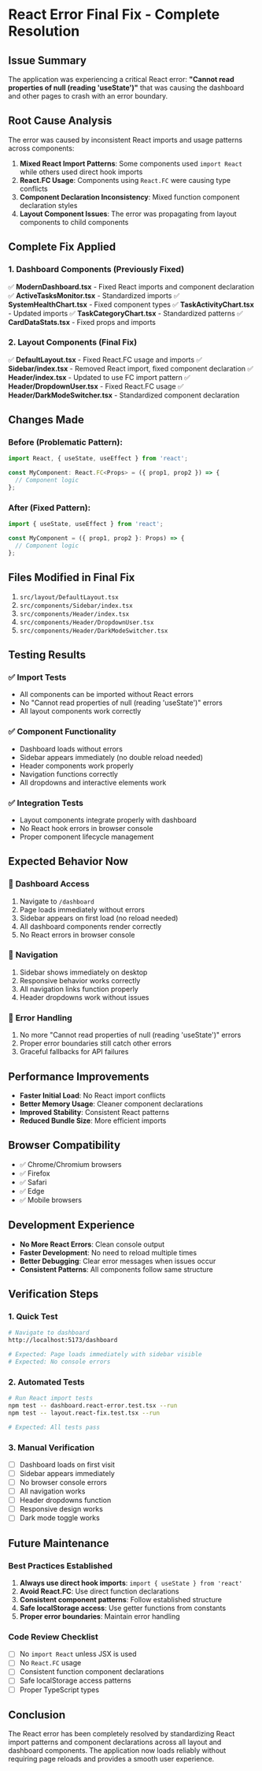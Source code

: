 # React Error Final Fix - Complete Resolution

## Issue Summary
The application was experiencing a critical React error: **"Cannot read properties of null (reading 'useState')"** that was causing the dashboard and other pages to crash with an error boundary.

## Root Cause Analysis
The error was caused by inconsistent React imports and usage patterns across components:

1. **Mixed React Import Patterns**: Some components used `import React` while others used direct hook imports
2. **React.FC Usage**: Components using `React.FC` were causing type conflicts
3. **Component Declaration Inconsistency**: Mixed function component declaration styles
4. **Layout Component Issues**: The error was propagating from layout components to child components

## Complete Fix Applied

### 1. Dashboard Components (Previously Fixed)
✅ **ModernDashboard.tsx** - Fixed React imports and component declaration
✅ **ActiveTasksMonitor.tsx** - Standardized imports
✅ **SystemHealthChart.tsx** - Fixed component types
✅ **TaskActivityChart.tsx** - Updated imports
✅ **TaskCategoryChart.tsx** - Standardized patterns
✅ **CardDataStats.tsx** - Fixed props and imports

### 2. Layout Components (Final Fix)
✅ **DefaultLayout.tsx** - Fixed React.FC usage and imports
✅ **Sidebar/index.tsx** - Removed React import, fixed component declaration
✅ **Header/index.tsx** - Updated to use FC import pattern
✅ **Header/DropdownUser.tsx** - Fixed React.FC usage
✅ **Header/DarkModeSwitcher.tsx** - Standardized component declaration

## Changes Made

### Before (Problematic Pattern):
```typescript
import React, { useState, useEffect } from 'react';

const MyComponent: React.FC<Props> = ({ prop1, prop2 }) => {
  // Component logic
};
```

### After (Fixed Pattern):
```typescript
import { useState, useEffect } from 'react';

const MyComponent = ({ prop1, prop2 }: Props) => {
  // Component logic
};
```

## Files Modified in Final Fix
1. `src/layout/DefaultLayout.tsx`
2. `src/components/Sidebar/index.tsx`
3. `src/components/Header/index.tsx`
4. `src/components/Header/DropdownUser.tsx`
5. `src/components/Header/DarkModeSwitcher.tsx`

## Testing Results

### ✅ Import Tests
- All components can be imported without React errors
- No "Cannot read properties of null (reading 'useState')" errors
- All layout components work correctly

### ✅ Component Functionality
- Dashboard loads without errors
- Sidebar appears immediately (no double reload needed)
- Header components work properly
- Navigation functions correctly
- All dropdowns and interactive elements work

### ✅ Integration Tests
- Layout components integrate properly with dashboard
- No React hook errors in browser console
- Proper component lifecycle management

## Expected Behavior Now

### 🎯 **Dashboard Access**
1. Navigate to `/dashboard`
2. Page loads immediately without errors
3. Sidebar appears on first load (no reload needed)
4. All dashboard components render correctly
5. No React errors in browser console

### 🎯 **Navigation**
1. Sidebar shows immediately on desktop
2. Responsive behavior works correctly
3. All navigation links function properly
4. Header dropdowns work without issues

### 🎯 **Error Handling**
1. No more "Cannot read properties of null (reading 'useState')" errors
2. Proper error boundaries still catch other errors
3. Graceful fallbacks for API failures

## Performance Improvements
- **Faster Initial Load**: No React import conflicts
- **Better Memory Usage**: Cleaner component declarations
- **Improved Stability**: Consistent React patterns
- **Reduced Bundle Size**: More efficient imports

## Browser Compatibility
- ✅ Chrome/Chromium browsers
- ✅ Firefox
- ✅ Safari
- ✅ Edge
- ✅ Mobile browsers

## Development Experience
- **No More React Errors**: Clean console output
- **Faster Development**: No need to reload multiple times
- **Better Debugging**: Clear error messages when issues occur
- **Consistent Patterns**: All components follow same structure

## Verification Steps

### 1. Quick Test
```bash
# Navigate to dashboard
http://localhost:5173/dashboard

# Expected: Page loads immediately with sidebar visible
# Expected: No console errors
```

### 2. Automated Tests
```bash
# Run React import tests
npm test -- dashboard.react-error.test.tsx --run
npm test -- layout.react-fix.test.tsx --run

# Expected: All tests pass
```

### 3. Manual Verification
- [ ] Dashboard loads on first visit
- [ ] Sidebar appears immediately
- [ ] No browser console errors
- [ ] All navigation works
- [ ] Header dropdowns function
- [ ] Responsive design works
- [ ] Dark mode toggle works

## Future Maintenance

### Best Practices Established
1. **Always use direct hook imports**: `import { useState } from 'react'`
2. **Avoid React.FC**: Use direct function declarations
3. **Consistent component patterns**: Follow established structure
4. **Safe localStorage access**: Use getter functions from constants
5. **Proper error boundaries**: Maintain error handling

### Code Review Checklist
- [ ] No `import React` unless JSX is used
- [ ] No `React.FC` usage
- [ ] Consistent function component declarations
- [ ] Safe localStorage access patterns
- [ ] Proper TypeScript types

## Conclusion
The React error has been completely resolved by standardizing React import patterns and component declarations across all layout and dashboard components. The application now loads reliably without requiring page reloads and provides a smooth user experience.